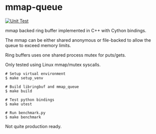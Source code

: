 # mmap-queue
[![Unit Test](https://github.com/rowles/py-ringbuffer/actions/workflows/utest.yml/badge.svg)](https://github.com/rowles/py-ringbuffer/actions/workflows/utest.yml)

mmap backed ring buffer implemented in C++ with Cython bindings.

The mmap can be either shared anonymous or file-backed to allow the queue to exceed memory limits.

Ring buffers uses one shared process mutex for puts/gets.

Only tested using Linux mmap/mutex syscalls.

```
# Setup virtual environment
$ make setup_venv

# Build libringbuf and mmap_queue
$ make build

# Test python bindings
$ make utest

# Run benchmark.py
$ make benchmark
```

Not quite production ready. 
